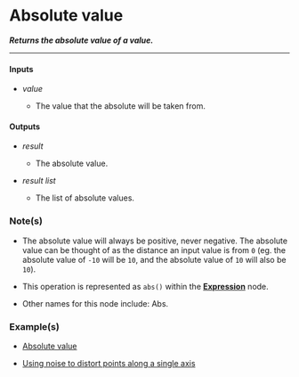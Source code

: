 # Absolute value

**_Returns the absolute value of a value._**

---


#### Inputs

* _value_

  * The value that the absolute will be taken from.


#### Outputs

* _result_

  * The absolute value.

* _result list_

  * The list of absolute values.


### Note(s)

* The absolute value will always be positive, never negative. The absolute value can be thought of as the distance an input value is from `0` (eg. the absolute value of  `-10` will be `10`, and the absolute value of  `10` will also be `10`).

* This operation is represented as `abs()` within the [**Expression**](/nodes/ExpressionParser/documentation.md) node.

* Other names for this node include: Abs.


### Example(s)

* <a href="https://creator.trimble.com/graph?assetURI=whp:c746c0c3-9927-42f9-ac12-074628285514&version=latest" target="_blank">Absolute value</a>

* <a href="https://creator.trimble.com/graph?assetURI=whp:45738561-dcda-4b42-9c0b-4e645a341ca4&version=latest" target="_blank">Using noise to distort points along a single axis</a>
